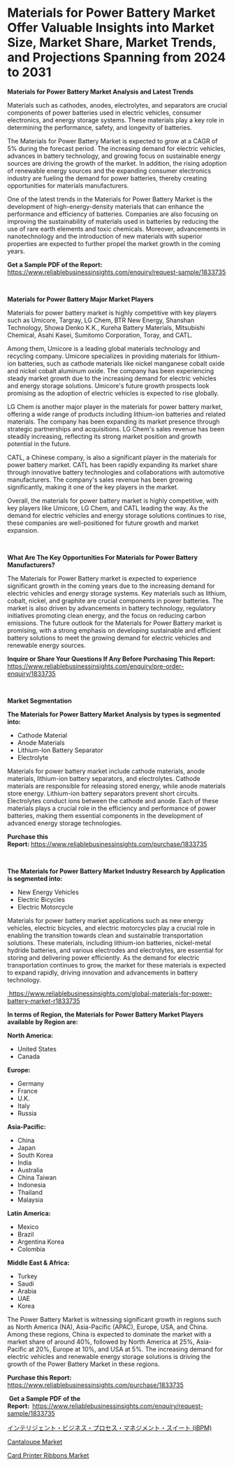 <p><h1>Materials for Power Battery Market Offer Valuable Insights into Market Size, Market Share, Market Trends, and Projections Spanning from 2024 to 2031</h1></p><p><strong>Materials for Power Battery Market Analysis and Latest Trends</strong></p>
<p><p>Materials such as cathodes, anodes, electrolytes, and separators are crucial components of power batteries used in electric vehicles, consumer electronics, and energy storage systems. These materials play a key role in determining the performance, safety, and longevity of batteries.</p><p>The Materials for Power Battery Market is expected to grow at a CAGR of 5% during the forecast period. The increasing demand for electric vehicles, advances in battery technology, and growing focus on sustainable energy sources are driving the growth of the market. In addition, the rising adoption of renewable energy sources and the expanding consumer electronics industry are fueling the demand for power batteries, thereby creating opportunities for materials manufacturers.</p><p>One of the latest trends in the Materials for Power Battery Market is the development of high-energy-density materials that can enhance the performance and efficiency of batteries. Companies are also focusing on improving the sustainability of materials used in batteries by reducing the use of rare earth elements and toxic chemicals. Moreover, advancements in nanotechnology and the introduction of new materials with superior properties are expected to further propel the market growth in the coming years.</p></p>
<p><strong>Get a Sample PDF of the Report:&nbsp;</strong> <a href="https://www.reliablebusinessinsights.com/enquiry/request-sample/1833735">https://www.reliablebusinessinsights.com/enquiry/request-sample/1833735</a></p>
<p>&nbsp;</p>
<p><strong>Materials for Power Battery Major Market Players</strong></p>
<p><p>Materials for power battery market is highly competitive with key players such as Umicore, Targray, LG Chem, BTR New Energy, Shanshan Technology, Showa Denko K.K., Kureha Battery Materials, Mitsubishi Chemical, Asahi Kasei, Sumitomo Corporation, Toray, and CATL.</p><p>Among them, Umicore is a leading global materials technology and recycling company. Umicore specializes in providing materials for lithium-ion batteries, such as cathode materials like nickel manganese cobalt oxide and nickel cobalt aluminum oxide. The company has been experiencing steady market growth due to the increasing demand for electric vehicles and energy storage solutions. Umicore's future growth prospects look promising as the adoption of electric vehicles is expected to rise globally.</p><p>LG Chem is another major player in the materials for power battery market, offering a wide range of products including lithium-ion batteries and related materials. The company has been expanding its market presence through strategic partnerships and acquisitions. LG Chem's sales revenue has been steadily increasing, reflecting its strong market position and growth potential in the future.</p><p>CATL, a Chinese company, is also a significant player in the materials for power battery market. CATL has been rapidly expanding its market share through innovative battery technologies and collaborations with automotive manufacturers. The company's sales revenue has been growing significantly, making it one of the key players in the market.</p><p>Overall, the materials for power battery market is highly competitive, with key players like Umicore, LG Chem, and CATL leading the way. As the demand for electric vehicles and energy storage solutions continues to rise, these companies are well-positioned for future growth and market expansion.</p></p>
<p>&nbsp;</p>
<p><strong>What Are The Key Opportunities For Materials for Power Battery Manufacturers?</strong></p>
<p><p>The Materials for Power Battery market is expected to experience significant growth in the coming years due to the increasing demand for electric vehicles and energy storage systems. Key materials such as lithium, cobalt, nickel, and graphite are crucial components in power batteries. The market is also driven by advancements in battery technology, regulatory initiatives promoting clean energy, and the focus on reducing carbon emissions. The future outlook for the Materials for Power Battery market is promising, with a strong emphasis on developing sustainable and efficient battery solutions to meet the growing demand for electric vehicles and renewable energy sources.</p></p>
<p><strong>Inquire or Share Your Questions If Any Before Purchasing This Report:</strong> <a href="https://www.reliablebusinessinsights.com/enquiry/pre-order-enquiry/1833735">https://www.reliablebusinessinsights.com/enquiry/pre-order-enquiry/1833735</a></p>
<p>&nbsp;</p>
<p><strong>Market Segmentation</strong></p>
<p><strong>The Materials for Power Battery Market Analysis by types is segmented into:</strong></p>
<p><ul><li>Cathode Material</li><li>Anode Materials</li><li>Lithium-Ion Battery Separator</li><li>Electrolyte</li></ul></p>
<p><p>Materials for power battery market include cathode materials, anode materials, lithium-ion battery separators, and electrolytes. Cathode materials are responsible for releasing stored energy, while anode materials store energy. Lithium-ion battery separators prevent short circuits. Electrolytes conduct ions between the cathode and anode. Each of these materials plays a crucial role in the efficiency and performance of power batteries, making them essential components in the development of advanced energy storage technologies.</p></p>
<p><strong>Purchase this Report:&nbsp;</strong><a href="https://www.reliablebusinessinsights.com/purchase/1833735">https://www.reliablebusinessinsights.com/purchase/1833735</a></p>
<p>&nbsp;</p>
<p><strong>The Materials for Power Battery Market Industry Research by Application is segmented into:</strong></p>
<p><ul><li>New Energy Vehicles</li><li>Electric Bicycles</li><li>Electric Motorcycle</li></ul></p>
<p><p>Materials for power battery market applications such as new energy vehicles, electric bicycles, and electric motorcycles play a crucial role in enabling the transition towards clean and sustainable transportation solutions. These materials, including lithium-ion batteries, nickel-metal hydride batteries, and various electrodes and electrolytes, are essential for storing and delivering power efficiently. As the demand for electric transportation continues to grow, the market for these materials is expected to expand rapidly, driving innovation and advancements in battery technology.</p></p>
<p><a href="https://www.reliablebusinessinsights.com/global-materials-for-power-battery-market-r1833735">&nbsp;https://www.reliablebusinessinsights.com/global-materials-for-power-battery-market-r1833735</a></p>
<p><strong>In terms of Region, the Materials for Power Battery Market Players available by Region are:</strong></p>
<p>
    <p> <strong> North America: </strong>
        <ul>
            <li>United States</li>
            <li>Canada</li>
        </ul>
        </p> 
    <p> <strong> Europe: </strong>
        <ul>
            <li>Germany</li>
            <li>France</li>
            <li>U.K.</li>
            <li>Italy</li>
            <li>Russia</li>
        </ul>
        </p> 
    <p> <strong> Asia-Pacific: </strong>
        <ul>
            <li>China</li>
            <li>Japan</li>
            <li>South Korea</li>
            <li>India</li>
            <li>Australia</li>
            <li>China Taiwan</li>
            <li>Indonesia</li>
            <li>Thailand</li>
            <li>Malaysia</li>
        </ul>
        </p> 
    <p> <strong> Latin America: </strong>
        <ul>
            <li>Mexico</li>
            <li>Brazil</li>
            <li>Argentina Korea</li>
            <li>Colombia</li>
        </ul>
        </p> 
    <p> <strong> Middle East & Africa: </strong>
        <ul>
            <li>Turkey</li>
            <li>Saudi</li>
            <li>Arabia</li>
            <li>UAE</li>
            <li>Korea</li>
        </ul>
    </p>
    </p>
<p><p>The Power Battery Market is witnessing significant growth in regions such as North America (NA), Asia-Pacific (APAC), Europe, USA, and China. Among these regions, China is expected to dominate the market with a market share of around 40%, followed by North America at 25%, Asia-Pacific at 20%, Europe at 10%, and USA at 5%. The increasing demand for electric vehicles and renewable energy storage solutions is driving the growth of the Power Battery Market in these regions.</p></p>
<p><strong>Purchase this Report: </strong><a href="https://www.reliablebusinessinsights.com/purchase/1833735">https://www.reliablebusinessinsights.com/purchase/1833735</a></p>
<p>&nbsp;<strong>Get a Sample PDF of the Report:&nbsp;&nbsp;</strong><a href="https://www.reliablebusinessinsights.com/enquiry/request-sample/1833735">https://www.reliablebusinessinsights.com/enquiry/request-sample/1833735</a></p>
<p><strong></strong></p>
<p><p><a href="https://medium.com/@lorrainethompson10/%E3%82%A4%E3%83%B3%E3%83%86%E3%83%AA%E3%82%B8%E3%82%A7%E3%83%B3%E3%83%88%E3%83%93%E3%82%B8%E3%83%8D%E3%82%B9%E3%83%97%E3%83%AD%E3%82%BB%E3%82%B9%E7%AE%A1%E7%90%86%E3%82%B9%E3%82%A4%E3%83%BC%E3%83%88-ibpms-%E3%81%AE%E5%B8%82%E5%A0%B4%E5%B1%95%E6%9C%9B-%E6%A5%AD%E7%95%8C%E6%A6%82%E8%A6%81%E3%81%A8%E4%BA%88%E6%B8%AC-2024%E5%B9%B4%E3%81%8B%E3%82%892031%E5%B9%B4%E3%81%BE%E3%81%A7-41604974595d">インテリジェント・ビジネス・プロセス・マネジメント・スイート (iBPM)</a></p><p><a href="https://www.linkedin.com/pulse/cantaloupe-market-trends-forecast-competitive-analysis-2031-8rdie">Cantaloupe Market</a></p><p><a href="https://www.linkedin.com/pulse/card-printer-ribbons-market-size-cagr-trends-2024-2030-b64tc">Card Printer Ribbons Market</a></p></p>